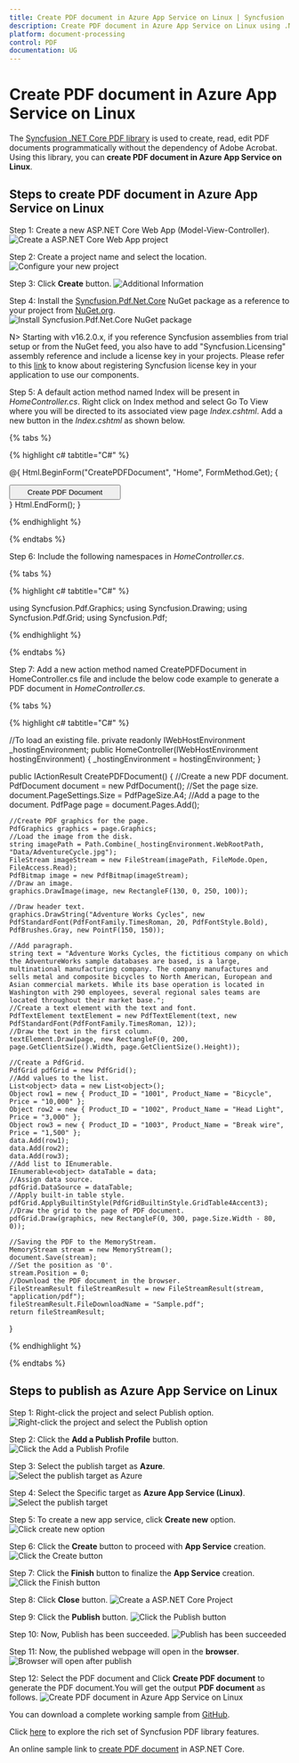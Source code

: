 ```yaml
---
title: Create PDF document in Azure App Service on Linux | Syncfusion
description: Create PDF document in Azure App Service on Linux using .NET PDF library without the dependency of Adobe Acrobat.
platform: document-processing
control: PDF
documentation: UG
---
```


# Create PDF document in Azure App Service on Linux

The [Syncfusion .NET Core PDF library](https://www.syncfusion.com/document-processing/pdf-framework/net-core) is used to create, read, edit PDF documents programmatically without the dependency of Adobe Acrobat. Using this library, you can **create PDF document in Azure App Service on Linux**.

## Steps to create PDF document in Azure App Service on Linux

Step 1: Create a new ASP.NET Core Web App (Model-View-Controller).
![Create a ASP.NET Core Web App project](Azure_images/Azure-app-service-Linux/Create-net-core-web-app.png)

Step 2: Create a project name and select the location.
![Configure your new project](Azure_images/Azure-app-service-Linux/Set_project_name.png)

Step 3: Click **Create** button.
![Additional Information](Azure_images/Azure-app-service-Linux/Sample_addition_information.png)

Step 4: Install the [Syncfusion.Pdf.Net.Core](https://www.nuget.org/packages/Syncfusion.Pdf.Net.Core/) NuGet package as a reference to your project from [NuGet.org](https://www.nuget.org/).
![Install Syncfusion.Pdf.Net.Core NuGet package](Azure_images/Azure-app-service-Linux/NuGet_package.png)

N> Starting with v16.2.0.x, if you reference Syncfusion assemblies from trial setup or from the NuGet feed, you also have to add "Syncfusion.Licensing" assembly reference and include a license key in your projects. Please refer to this [link](https://help.syncfusion.com/common/essential-studio/licensing/overview) to know about registering Syncfusion license key in your application to use our components.

Step 5: A default action method named Index will be present in *HomeController.cs*. Right click on Index method and select Go To View where you will be directed to its associated view page *Index.cshtml*. Add a new button in the *Index.cshtml* as shown below.

{% tabs %}

{% highlight c# tabtitle="C#" %}

@{
    Html.BeginForm("CreatePDFDocument", "Home", FormMethod.Get);
    {
        <div>
            <input type="submit" value="Create PDF Document" style="width:200px;height:27px" />
        </div>
    }
    Html.EndForm();
}

{% endhighlight %}

{% endtabs %}

Step 6: Include the following namespaces in *HomeController.cs*.

{% tabs %}

{% highlight c# tabtitle="C#" %}

using Syncfusion.Pdf.Graphics;
using Syncfusion.Drawing;
using Syncfusion.Pdf.Grid;
using Syncfusion.Pdf;

{% endhighlight %}

{% endtabs %}

Step 7: Add a new action method named CreatePDFDocument in HomeController.cs file and include the below code example to generate a PDF document in *HomeController.cs*. 

{% tabs %}

{% highlight c# tabtitle="C#" %}

//To load an existing file. 
private readonly IWebHostEnvironment _hostingEnvironment;
public HomeController(IWebHostEnvironment hostingEnvironment)
{
    _hostingEnvironment = hostingEnvironment;
}

public IActionResult CreatePDFDocument()
{
    //Create a new PDF document.
    PdfDocument document = new PdfDocument();
    //Set the page size.
    document.PageSettings.Size = PdfPageSize.A4;
    //Add a page to the document.
    PdfPage page = document.Pages.Add();

    //Create PDF graphics for the page.
    PdfGraphics graphics = page.Graphics;
    //Load the image from the disk.
    string imagePath = Path.Combine(_hostingEnvironment.WebRootPath, "Data/AdventureCycle.jpg");
    FileStream imageStream = new FileStream(imagePath, FileMode.Open, FileAccess.Read);
    PdfBitmap image = new PdfBitmap(imageStream);
    //Draw an image.
    graphics.DrawImage(image, new RectangleF(130, 0, 250, 100));

    //Draw header text. 
    graphics.DrawString("Adventure Works Cycles", new PdfStandardFont(PdfFontFamily.TimesRoman, 20, PdfFontStyle.Bold), PdfBrushes.Gray, new PointF(150, 150));

    //Add paragraph. 
    string text = "Adventure Works Cycles, the fictitious company on which the AdventureWorks sample databases are based, is a large, multinational manufacturing company. The company manufactures and sells metal and composite bicycles to North American, European and Asian commercial markets. While its base operation is located in Washington with 290 employees, several regional sales teams are located throughout their market base.";
    //Create a text element with the text and font.
    PdfTextElement textElement = new PdfTextElement(text, new PdfStandardFont(PdfFontFamily.TimesRoman, 12));
    //Draw the text in the first column.
    textElement.Draw(page, new RectangleF(0, 200, page.GetClientSize().Width, page.GetClientSize().Height));

    //Create a PdfGrid.
    PdfGrid pdfGrid = new PdfGrid();
    //Add values to the list.
    List<object> data = new List<object>();
    Object row1 = new { Product_ID = "1001", Product_Name = "Bicycle", Price = "10,000" };
    Object row2 = new { Product_ID = "1002", Product_Name = "Head Light", Price = "3,000" };
    Object row3 = new { Product_ID = "1003", Product_Name = "Break wire", Price = "1,500" };
    data.Add(row1);
    data.Add(row2);
    data.Add(row3);
    //Add list to IEnumerable.
    IEnumerable<object> dataTable = data;
    //Assign data source.
    pdfGrid.DataSource = dataTable;
    //Apply built-in table style.
    pdfGrid.ApplyBuiltinStyle(PdfGridBuiltinStyle.GridTable4Accent3);
    //Draw the grid to the page of PDF document.
    pdfGrid.Draw(graphics, new RectangleF(0, 300, page.Size.Width - 80, 0));

    //Saving the PDF to the MemoryStream.
    MemoryStream stream = new MemoryStream();
    document.Save(stream);
    //Set the position as '0'.
    stream.Position = 0;
    //Download the PDF document in the browser.
    FileStreamResult fileStreamResult = new FileStreamResult(stream, "application/pdf");
    fileStreamResult.FileDownloadName = "Sample.pdf";
    return fileStreamResult;
}

{% endhighlight %}

{% endtabs %}

## Steps to publish as Azure App Service on Linux

Step 1: Right-click the project and select Publish option.
![Right-click the project and select the Publish option](Azure_images/Azure-app-service-Linux/Click_publish_button.png)

Step 2: Click the **Add a Publish Profile** button.
![Click the Add a Publish Profile](Azure_images/Azure-app-service-Linux/Add_publish_profile.png)

Step 3: Select the publish target as **Azure**.
![Select the publish target as Azure](Azure_images/Azure-app-service-Linux/Publish_target.png)

Step 4: Select the Specific target as **Azure App Service (Linux)**.
![Select the publish target](Azure_images/Azure-app-service-Linux/Specific_target.png)

Step 5: To create a new app service, click **Create new** option.
![Click create new option](Azure_images/Azure-app-service-Linux/Create_new_app_service.png)

Step 6: Click the **Create** button to proceed with **App Service** creation.
![Click the Create button](Azure_images/Azure-app-service-Linux/Host_plan.png)

Step 7: Click the **Finish** button to finalize the **App Service** creation.
![Click the Finish button](Azure_images/Azure-app-service-Linux/App_service_finish.png)

Step 8: Click **Close** button.
![Create a ASP.NET Core Project](Azure_images/Azure-app-service-Linux/Publish_profile_creation_progress.png)

Step 9: Click the **Publish** button.
![Click the Publish button](Azure_images/Azure-app-service-Linux/Ready_to_publish_window.png)

Step 10: Now, Publish has been succeeded.
![Publish has been succeeded](Azure_images/Azure-app-service-Linux/Successful_publish.png)

Step 11: Now, the published webpage will open in the **browser**.
![Browser will open after publish](Azure_images/Azure-app-service-Linux/WebView.png)

Step 12: Select the PDF document and Click **Create PDF document** to generate the PDF document.You will get the output **PDF document** as follows.
![Create PDF document in Azure App Service on Linux](Azure_images/Azure-app-service-Linux/Output_screenshot.png)

You can download a complete working sample from [GitHub](https://github.com/SyncfusionExamples/PDF-Examples/tree/master/Getting%20Started/Azure/Azure%20App%20Service).

Click [here](https://www.syncfusion.com/document-processing/pdf-framework/net-core) to explore the rich set of Syncfusion PDF library features. 

An online sample link to [create PDF document](https://ej2.syncfusion.com/aspnetcore/PDF/HelloWorld#/material3) in ASP.NET Core. 